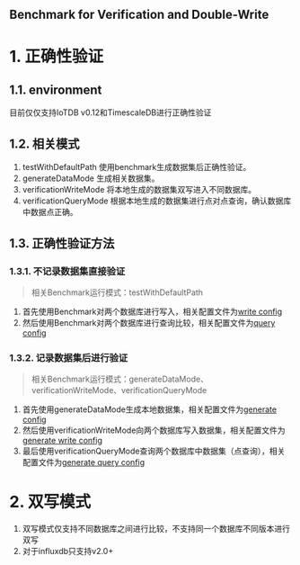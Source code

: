 Benchmark for Verification and Double-Write
---

# 1. 正确性验证

## 1.1. environment
目前仅仅支持IoTDB v0.12和TimescaleDB进行正确性验证

## 1.2. 相关模式
1. testWithDefaultPath 使用benchmark生成数据集后正确性验证。
2. generateDataMode 生成相关数据集。
3. verificationWriteMode 将本地生成的数据集双写进入不同数据库。
4. verificationQueryMode 根据本地生成的数据集进行点对点查询，确认数据库中数据点正确。

## 1.3. 正确性验证方法

### 1.3.1. 不记录数据集直接验证
> 相关Benchmark运行模式：testWithDefaultPath

1. 首先使用Benchmark对两个数据库进行写入，相关配置文件为[write config](conf/write.properties)
2. 然后使用Benchmark对两个数据库进行查询比较，相关配置文件为[query config](conf/query.properties)

### 1.3.2. 记录数据集后进行验证
> 相关Benchmark运行模式：generateDataMode、verificationWriteMode、verificationQueryMode

1. 首先使用generateDataMode生成本地数据集，相关配置文件为[generate config](conf/generate.properties)
2. 然后使用verificationWriteMode向两个数据库写入数据集，相关配置文件为[generate write config](conf/generate-write.properties)
3. 最后使用verificationQueryMode查询两个数据库中数据集（点查询），相关配置文件为[generate query config](conf/generate-query.properties)

# 2. 双写模式
1. 双写模式仅支持不同数据库之间进行比较，不支持同一个数据库不同版本进行双写
2. 对于influxdb只支持v2.0+